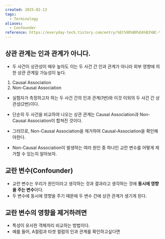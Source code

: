 ```yaml
---
created: 2025-02-13
tags:
  - Terminology
aliases:
  - Confounder
reference: https://everyday-tech.tistory.com/entry/%EC%9D%B8%EA%B3%BC-%EC%B6%94%EB%A1%A0%EC%9D%84-%EC%96%B4%EB%A0%B5%EA%B2%8C-%ED%95%98%EB%8A%94-%EC%9A%94%EC%86%8C%EC%99%80-%ED%95%B4%EA%B2%B0-%EB%B0%A9%EB%B2%95
---
```

## 상관 관계는 인과 관계가 아니다.
- 두 사건이 상관성이 매우 높아도 이는 두 사건 간 인과 관계가 아니라 외부 영향에 의한 상관 관계일 가능성이 높다.

1. Causal Association
2. Non-Causal Association

- 실험자가 측정하고자 하는 두 사건 간의 인과 관계(1번)와 이것 이외의 두 사건 간 상관성(2번)이다.
- 단순히 두 사건을 비교하여 나오는 상관 관계는 Causal Association과 Non-Causal Association이 합쳐진 것이다.

- 그러므로, Non-Causal Association을 제거하여 Causal-Association을 확인해야한다.

- Non-Causal Association이 발생하는 여러 원인 중 하나인 교란 변수를 어떻게 제거할 수 있는지 알아보자.


## 교란 변수(Confounder)
- 교란 변수는 우리가 원인이라고 생각하는 것과 결과라고 생각하는 것에 **동시에 영향을 주는 변수**이다.
- 두 변수에 동시에 영향을 주기 때문에 두 변수 간에 상관 관계가 생기게 된다.

## 교란 변수의 영향을 제거하려면
- 특성이 유사한 객체끼리 비교하는 방법이다.
- 예를 들어, A컬럼과 타겟 컬럼의 인과 관계를 확인하고싶다면